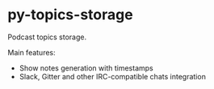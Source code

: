 # py-topics-storage
Podcast topics storage.

Main features:
* Show notes generation with timestamps
* Slack, Gitter and other IRC-compatible chats integration
